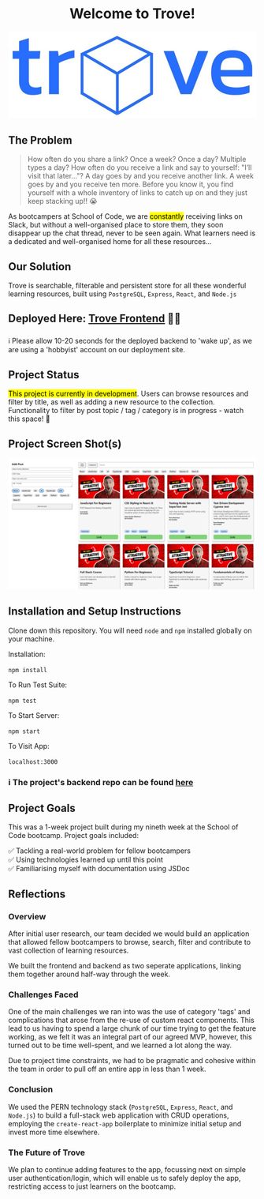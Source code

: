 <h1 align="center">Welcome to Trove!</h1>

<div align="center">
  <img src="public/trove-logo.jpg" alt="logo"/>
</div>

## The Problem  

> How often do you share a link? Once a week? Once a day? Multiple types a day?
> How often do you receive a link and say to yourself: "I’ll visit that later..."? 
> A day goes by and you receive another link. A week goes by and you receive ten more. 
> Before you know it, you find yourself with a whole inventory of links to catch up on and they just keep stacking up!! 😭 

As bootcampers at School of Code, we are <mark>constantly</mark> receiving links on Slack, but without a well-organised place to store them, they soon disappear up the chat thread, never to be seen again.
What learners need is a dedicated and well-organised home for all these resources...

## Our Solution

Trove is searchable, filterable and persistent store for all these wonderful learning resources, built using `PostgreSQL`, `Express`, `React`, and `Node.js`

## Deployed Here: [Trove Frontend](https://trove-frontend.onrender.com)  🚀🚀

###  
ℹ️ Please allow 10-20 seconds for the deployed backend to 'wake up', as we are using a 'hobbyist' account on our deployment site.

## Project Status
<mark>This project is currently in development</mark>. Users can browse resources and filter by title, as well as adding a new resource to the collection. 
Functionality to filter by post topic / tag / category is in progress - watch this space! 👀

## Project Screen Shot(s)

<p align="center">
  <img src="assets/frontend-screenshot.png" alt="screenshot of app"/>
</p>

## Installation and Setup Instructions

Clone down this repository. You will need `node` and `npm` installed globally on your machine.  

Installation:

`npm install`  

To Run Test Suite:  

`npm test`  

To Start Server:

`npm start`  

To Visit App:

`localhost:3000`  
### ℹ️ The project's backend repo can be found [here](https://github.com/Hacktinium/trove-backend)

## Project Goals

This was a 1-week project built during my nineth week at the School of Code bootcamp. Project goals included:  

✅ Tackling a real-world problem for fellow bootcampers  
✅ Using technologies learned up until this point  
✅ Familiarising myself with documentation using JSDoc  

## Reflections

### Overview

After initial user research, our team decided we would build an application that allowed fellow bootcampers to browse, search, filter and contribute to vast collection of learning resources. 

We built the frontend and backend as two seperate applications, linking them together around half-way through the week. 

### Challenges Faced

One of the main challenges we ran into was the use of category 'tags' and complications that arose from the re-use of custom react components. This lead to us having to spend a large chunk of our time trying to get the feature working, as we felt it was an integral part of our agreed MVP, however, this turned out to be time well-spent, and we learned a lot along the way.

Due to project time constraints, we had to be pragmatic and cohesive within the team in order to pull off an entire app in less than 1 week. 

### Conclusion

We used the PERN technology stack (`PostgreSQL`, `Express`, `React`, and `Node.js`) to build a full-stack web application with CRUD operations, employing the `create-react-app` boilerplate to minimize initial setup and invest more time elsewhere. 

### The Future of Trove

We plan to continue adding features to the app, focussing next on simple user authentication/login, which will enable us to safely deploy the app, restricting access to just learners on the bootcamp.
